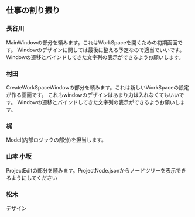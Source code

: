 ## 仕事の割り振り
### 長谷川
MainWindowの部分を頼みます。これはWorkSpaceを開くための初期画面です。
Windowのデザインに関しては最後に整える予定なので適当でいいです。
Windowの遷移とバインドしてきた文字列の表示ができるようお願いします。
### 村田
CreateWorkSpaceWindowの部分を頼みます。これは新しいWorkSpaceの設定が作る画面です。
これもwindowのデザインはあまり力は入れなくてもいいです。
Windowの遷移とバインドしてきた文字列の表示ができるようお願いします。
### 梶
Model(内部ロジックの部分)を担当します。
### 山本 小坂
ProjectEditの部分を頼みます。ProjectNode.jsonからノードツリーを表示できるようにしてください
### 松木
デザイン
